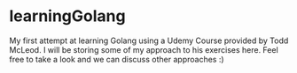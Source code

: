 # learningGolang
My first attempt at learning Golang using a Udemy Course provided by Todd McLeod. I will be storing some of my approach to his exercises here. Feel free to take a look and we can discuss other approaches :)
